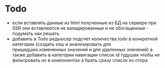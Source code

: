# Todo

-   если вставлять данные из html полученные из БД на сервере при SSR они вставляются не валидированные и не обогащенные - подумать как решать
-   добавить в Todo редьюсер подсчет количества todo в конкретной категории (создать кэш и анализировать для пришедших.измененных значений и для удаленных значений) а также добавить в категории навигации список id тудушек чтобы не фильтровать их в компонентах а брать сразу список из стора
